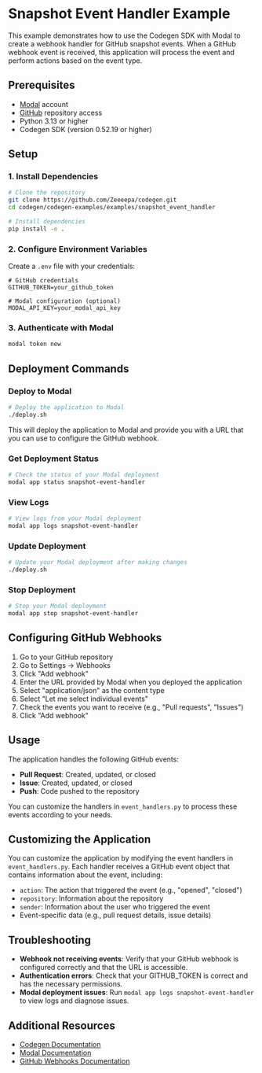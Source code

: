 # Snapshot Event Handler Example

This example demonstrates how to use the Codegen SDK with Modal to create a webhook handler for GitHub snapshot events. When a GitHub webhook event is received, this application will process the event and perform actions based on the event type.

## Prerequisites

- [Modal](https://modal.com/) account
- [GitHub](https://github.com/) repository access
- Python 3.13 or higher
- Codegen SDK (version 0.52.19 or higher)

## Setup

### 1. Install Dependencies

```bash
# Clone the repository
git clone https://github.com/Zeeeepa/codegen.git
cd codegen/codegen-examples/examples/snapshot_event_handler

# Install dependencies
pip install -e .
```

### 2. Configure Environment Variables

Create a `.env` file with your credentials:

```
# GitHub credentials
GITHUB_TOKEN=your_github_token

# Modal configuration (optional)
MODAL_API_KEY=your_modal_api_key
```

### 3. Authenticate with Modal

```bash
modal token new
```

## Deployment Commands

### Deploy to Modal

```bash
# Deploy the application to Modal
./deploy.sh
```

This will deploy the application to Modal and provide you with a URL that you can use to configure the GitHub webhook.

### Get Deployment Status

```bash
# Check the status of your Modal deployment
modal app status snapshot-event-handler
```

### View Logs

```bash
# View logs from your Modal deployment
modal app logs snapshot-event-handler
```

### Update Deployment

```bash
# Update your Modal deployment after making changes
./deploy.sh
```

### Stop Deployment

```bash
# Stop your Modal deployment
modal app stop snapshot-event-handler
```

## Configuring GitHub Webhooks

1. Go to your GitHub repository
2. Go to Settings → Webhooks
3. Click "Add webhook"
4. Enter the URL provided by Modal when you deployed the application
5. Select "application/json" as the content type
6. Select "Let me select individual events"
7. Check the events you want to receive (e.g., "Pull requests", "Issues")
8. Click "Add webhook"

## Usage

The application handles the following GitHub events:

- **Pull Request**: Created, updated, or closed
- **Issue**: Created, updated, or closed
- **Push**: Code pushed to the repository

You can customize the handlers in `event_handlers.py` to process these events according to your needs.

## Customizing the Application

You can customize the application by modifying the event handlers in `event_handlers.py`. Each handler receives a GitHub event object that contains information about the event, including:

- `action`: The action that triggered the event (e.g., "opened", "closed")
- `repository`: Information about the repository
- `sender`: Information about the user who triggered the event
- Event-specific data (e.g., pull request details, issue details)

## Troubleshooting

- **Webhook not receiving events**: Verify that your GitHub webhook is configured correctly and that the URL is accessible.
- **Authentication errors**: Check that your GITHUB_TOKEN is correct and has the necessary permissions.
- **Modal deployment issues**: Run `modal app logs snapshot-event-handler` to view logs and diagnose issues.

## Additional Resources

- [Codegen Documentation](https://docs.codegen.sh/)
- [Modal Documentation](https://modal.com/docs)
- [GitHub Webhooks Documentation](https://docs.github.com/en/developers/webhooks-and-events/webhooks/about-webhooks)
